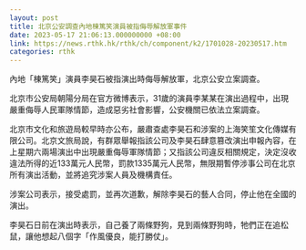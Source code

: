 ```yaml
---
layout: post
title: 北京公安調查內地棟篤笑演員被指侮辱解放軍事件
date: 2023-05-17 21:06:13.000000000 +08:00
link: https://news.rthk.hk/rthk/ch/component/k2/1701028-20230517.htm
categories: rthk
---
```


內地「棟篤笑」演員李昊石被指演出時侮辱解放軍，北京公安立案調查。

北京市公安局朝陽分局在官方微博表示，31歲的演員李某某在演出過程中，出現嚴重侮辱人民軍隊情節，造成惡劣社會影響，公安機關已依法立案調查。

北京市文化和旅遊局較早時亦公布，嚴肅查處李昊石和涉案的上海笑笙文化傳媒有限公司。北京文旅局說，有群眾舉報指該公司及李昊石肆意篡改演出申報內容，在上星期六兩場演出中出現嚴重侮辱軍隊情節；又指該公司違反相關規定，決定沒收違法所得的近133萬元人民幣，罰款1335萬元人民幣，無限期暫停涉事公司在北京所有演出活動，並將追究涉案人員及機構責任。

涉案公司表示，接受處罰，並再次道歉，解除李昊石的藝人合同，停止他在全國的演出。

李昊石日前在演出時表示，自己養了兩條野狗，見到兩條野狗時，牠們正在追松鼠，讓他想起八個字「作風優良，能打勝仗」。
